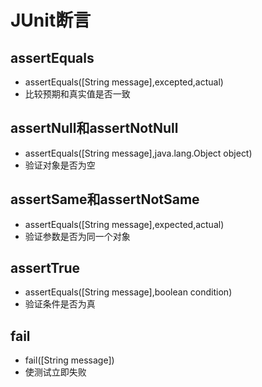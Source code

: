 # JUnit断言
## assertEquals
- assertEquals([String message],excepted,actual)
- 比较预期和真实值是否一致
## assertNull和assertNotNull
- assertEquals([String message],java.lang.Object object)
- 验证对象是否为空
## assertSame和assertNotSame
- assertEquals([String message],expected,actual)
- 验证参数是否为同一个对象
## assertTrue
- assertEquals([String message],boolean condition)
- 验证条件是否为真
## fail
- fail([String message])
- 使测试立即失败